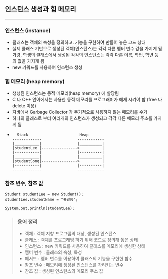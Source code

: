 ## 인스턴스 생성과 힙 메모리

---
### 인스턴스 (instance)
- 클래스는 객체의 속성을 정의하고. 기능을 구현하여 만들어 놓은 코드 상태
- 실제 클래스 기반으로 생성된 객체(인스턴스)는 각각 다른 멤버 변수 값을 가지게 됨<br>
  가령, 학생의 클래스에서 생성된 각각의 인스턴스는 각각 다른 이름, 학번, 학년 등의 값을 가지게 됨
- new 키워드를 사용하여 인스턴스 생성

### 힙 메모리 (heap memory)
- 생성된 인스턴스는 동적 메모리(heap memory) 에 할당됨
- C 나 C++ 언어에서는 사용한 동적 메모리를 프로그래머가 해제 시켜야 함 (free 나 delete 이용)
- 자바에서 Garbage Collector 가 주기적으로 사용하지 않는 매모리를 수거
- 하나의 클래스로 부터 여러개의 인스턴스가 생성되고 각각 다른 메모리 주소를 가지게 됨
- ```
    Stack                       Heap
  -------------                ------------
  |___________|                |__________|
  |studentLee |---------------->          |
  |-----------|                |----------|
  |___________|                |__________|
  |studentSonq|---------------->          |
  |-----------|                |----------|
  -------------                ------------
  ```
  
### 참조 변수, 참조 값

```
Student studentLee = new Student();
studentLee.studentName = "홍길동";

System.out.println(studentLee);
```

> ### 용어 정리
> - 객체 : 객체 지향 프로그램의 대상, 생성된 인스턴스
> - 클래스 : 객체를 프로그래밍 하기 위해 코드로 정의해 놓은 상태
> - 인스턴스 : new 키워드를 사용하여 클래스를 메모리에 생성한 상태
> - 멤버 변수 : 클래스의 속성, 특성
> - 메서드 : 멤버 변수를 이용하여 클래스의 기능을 구현한 함수
> - 참조 변수 : 메모리에 생성된 인스턴스를 가리키는 변수
> - 참조 값 : 생성된 인스턴스의 메모리 주소 값